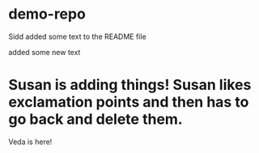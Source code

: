 # demo-repo

Sidd added some text to the README file

added some new text


Susan is adding things! Susan likes exclamation points and then has to go back and delete them.
=======
Veda is here!


